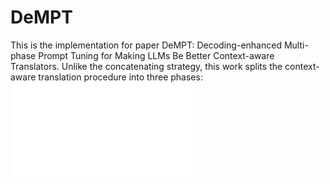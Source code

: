# DeMPT
This is the implementation for paper DeMPT: Decoding-enhanced Multi-phase Prompt Tuning for Making LLMs Be Better Context-aware Translators. Unlike the concatenating strategy, this work splits the context-aware translation procedure into three phases:
![image](intro-comp.pdf)


